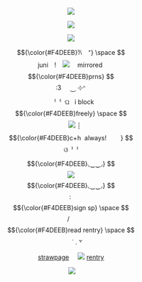 ![]()
<p align="center"

![](https://i.postimg.cc/G35HzJSs/Untitled736-20241028233440.png)
<p align="center"

![](https://i.postimg.cc/fTSkPt6q/Untitled737-20241028233457.png)
<p align="center"
  
![](https://komarev.com/ghpvc/?username=your-github-username&color=F4DEEB&label=SHOW+GIGS&abbreviated=true)
<p align="center"

$${\color{#F4DEEB}𐙚　⁺}  \space $$ juni　!　![](https://i.postimg.cc/hj9Q4LyD/Hello-IMG1721006663820.gif)　‎ mirrored‎‎ ‎ $${\color{#F4DEEB}prns}  $$‎ ‎ ‎ 	‎ ‎ :3‎ ‎ ‎ ‎ ‎ ⏝ ⊹ᐢ⠀
<p align="center"

　⁽‎ ‎ ⁠⁽‎ ‎ ⁠ଘ‎ 	‎ ‎ ‎i  block $${\color{#F4DEEB}freely}  \space $$ ‎ ‎ ‎ ‎ ![](https://64.media.tumblr.com/1c7b7ce14c30591acd981d285bfe4e65/b446c5c66747859d-f0/s75x75_c1/54c4d33c4b9a3fb558428cde8a71bdc235bba98b.gifv)‎‎ ‎ ‎ ‎ ‎ ┊　 $${\color{#F4DEEB}c+h ‎ always!  　　}   $$ ଓ‎ ‎‎ ⁠⁾⁠‎ ‎ ⁾
<p align="center"

$${\color{#F4DEEB}◟‿‿◞} $$ ![](https://i.postimg.cc/Z5n8qFDb/IMG-1774.gif)$${\color{#F4DEEB}◟‿‿◞} $$  ‎ ‎ ‎ :‎ ‎ ‎ ‎ ‎  $${\color{#F4DEEB}sign‎ sp‎‎}  \space $$ / ‎ ‎ ‎ $${\color{#F4DEEB}read‎ rentry}  \space $$   　　˙ . ꒷ 　　
<p align="center"

[strawpage](https://spireofdeciet.straw.page/)‎ ‎ ‎ ‎ ‎ ![](https://64.media.tumblr.com/480bb96ddc8bbd4cfa26e63a3689166d/7abebd50498642e8-e4/s75x75_c1/e3188fb3557db4f24a4d3ef6cb2218d4d1473191.gifv)‎ ‎ ‎ ‎ ‎ ‎ ‎ [rentry](https://rentry.co/mysticbell)
<p align="center"

![]()
![](https://i.postimg.cc/3NVBP0b6/aaaaadib3.png)
<p align="center>
